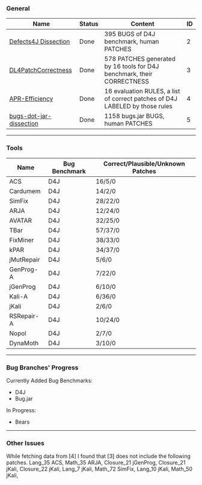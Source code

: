 ### General

| Name | Status | Content | ID |
| - | - | - | - |
| [Defects4J Dissection](https://github.com/program-repair/defects4j-dissection) | Done | 395 BUGS of D4J benchmark, human PATCHES | 2 |
| [DL4PatchCorrectness](https://github.com/TruX-DTF/DL4PatchCorrectness) | Done | 578 PATCHES generated by 16 tools for D4J benchmark, their CORRECTNESS | 3 |
| [APR-Efficiency](https://github.com/TruX-DTF/APR-Efficiency) | Done | 16 evaluation RULES, a list of correct patches of D4J LABELED by those rules | 4 |
| [bugs-dot-jar-dissection](https://github.com/tdurieux/bugs-dot-jar-dissection/tree/master) | Done | 1158 bugs.jar BUGS, human PATCHES | 5 |

---

### Tools

| Name | Bug Benchmark | Correct/Plausible/Unknown Patches |
| - | - | - |
| ACS | D4J | 16/5/0 | 
| Cardumem | D4J | 14/2/0 |
| SimFix | D4J | 28/22/0 |
| ARJA | D4J | 12/24/0 |
| AVATAR | D4J | 32/25/0 |
| TBar | D4J | 57/37/0 |
| FixMiner | D4J | 38/33/0 |
| kPAR | D4J | 34/37/0 |
| jMutRepair | D4J | 5/6/0 |
| GenProg-A | D4J | 7/22/0 |
| jGenProg | D4J | 6/10/0 |
| Kali-A | D4J | 6/36/0 |
| jKali | D4J | 2/6/0 |
| RSRepair-A | D4J | 10/24/0 |
| Nopol | D4J | 2/7/0 |
| DynaMoth | D4J | 3/10/0 |

---

### Bug Branches' Progress

Currently Added Bug Benchmarks:
  - D4J
  - Bug.jar
    
In Progress:
  - Bears

---

### Other Issues

While fetching data from [4] I found that [3] does not include the following patches. 
Lang_35 ACS,
Math_35 ARJA,
Closure_21 jGenProg,
Closure_21 jKali,
Closure_22 jKali,
Lang_7 jKali,
Math_72 SimFix,
Lang_10 jKali,
Math_50 jKali,

